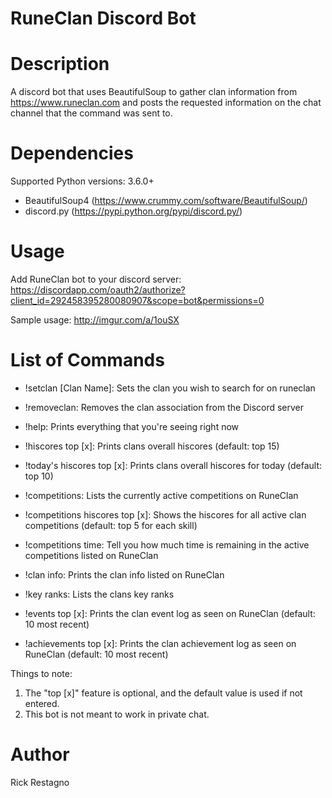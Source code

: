 RuneClan Discord Bot
=====================

Description
===========

A discord bot that uses BeautifulSoup to gather clan information from https://www.runeclan.com and posts the requested information 
on the chat channel that the command was sent to.


Dependencies
=================
Supported Python versions: 3.6.0+ 

- BeautifulSoup4 (https://www.crummy.com/software/BeautifulSoup/)
- discord.py (https://pypi.python.org/pypi/discord.py/) 


Usage
=======

Add RuneClan bot to your discord server: https://discordapp.com/oauth2/authorize?client_id=292458395280080907&scope=bot&permissions=0

Sample usage: http://imgur.com/a/1ouSX


List of Commands
=================

- !setclan [Clan Name]: Sets the clan you wish to search for on runeclan 
- !removeclan: Removes the clan association from the Discord server
  

- !help: Prints everything that you're seeing right now
- !hiscores top [x]: Prints clans overall hiscores (default: top 15)
- !today's hiscores top [x]: Prints clans overall hiscores for today (default: top 10)
- !competitions: Lists the currently active competitions on RuneClan
- !competitions hiscores top [x]: Shows the hiscores for all active clan competitions  (default: top 5 for each skill) 
- !competitions time: Tell you how much time is remaining in the active competitions listed on RuneClan
- !clan info: Prints the clan info listed on RuneClan 
- !key ranks: Lists the clans key ranks
- !events top [x]: Prints the clan event log as seen on RuneClan (default: 10 most recent)
- !achievements top [x]: Prints the clan achievement log as seen on RuneClan (default: 10 most recent)


Things to note:
  1. The "top [x]" feature is optional, and the default value is used if not entered.
  2. This bot is not meant to work in private chat.

  
Author
==============
Rick Restagno
